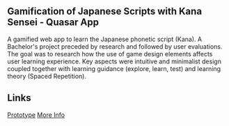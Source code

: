 ## Gamification of Japanese Scripts with Kana Sensei - Quasar App

A gamified web app to learn the Japanese phonetic script (Kana). A Bachelor's project preceded by research and followed by user evaluations. The goal was to research how the use of game design elements affects user learning experience. Key aspects were intuitive and minimalist design coupled together with learning guidance (explore, learn, test) and learning theory (Spaced Repetition).

## Links
[Prototype](https://str4ywolf.github.io/#/ "Link to web prototype")
[More Info](https://kanasensei.wordpress.com/ "More info on WordPress experiment page")
